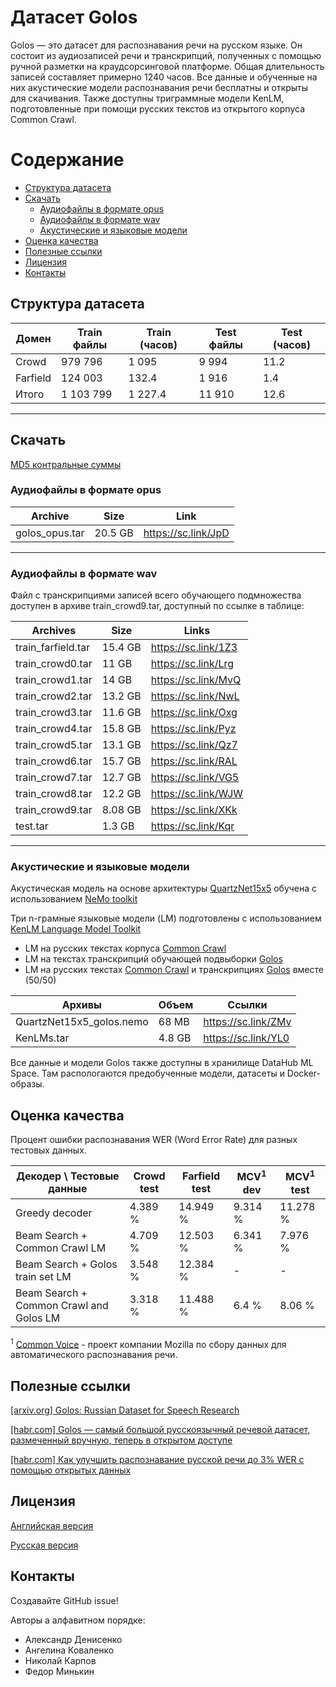 # Датасет Golos 

Golos — это датасет для распознавания речи на русском языке. Он состоит из аудиозаписей речи и транскрипций, полученных с помощью ручной разметки на краудсорсинговой платформе. Общая длительность записей составляет примерно 1240 часов. Все данные и обученные на них акустические модели распознавания речи бесплатны и открыты для скачивания. Также доступны триграммные модели KenLM, подготовленные при помощи русских текстов из открытого корпуса Common Crawl.

# Содержание

- [Структура датасета](https://github.com/salute-developers/golos/blob/master/README_ru.md/#Структура-датасета)
- [Скачать](https://github.com/salute-developers/golos/blob/master/README_ru.md/#Скачать)
  - [Аудиофайлы в формате opus](https://github.com/salute-developers/golos/blob/master/README_ru.md/#Аудиофайлы-в-формате-opus)
  - [Аудиофайлы в формате wav](https://github.com/salute-developers/golos/blob/master/README_ru.md/#Аудиофайлы-в-формате-wav)
  - [Акустические и языковые модели](https://github.com/salute-developers/golos/blob/master/README_ru.md/#Акустические-и-языковые-модели)
- [Оценка качества](https://github.com/salute-developers/golos/blob/master/README_ru.md/#Оценка-качества)
- [Полезные ссылки](https://github.com/salute-developers/golos/blob/master/README_ru.md/#Полезные-ссылки)
- [Лицензия](https://github.com/salute-developers/golos/blob/master/README_ru.md/#Лицензия)
- [Контакты](https://github.com/salute-developers/golos/blob/master/README_ru.md/#Контакты)


## **Структура датасета**

| Домен         | Train файлы | Train (часов)  | Test файлы | Test (часов) |
|----------------|------------|--------|-------|------|
| Crowd          | 979 796    | 1 095  | 9 994 | 11.2 |
| Farfield       | 124 003    |   132.4| 1 916 |  1.4 |
| Итого          | 1 103 799  | 1 227.4|11 910 | 12.6 |

---

## **Скачать**

[MD5 контральные суммы](https://github.com/salute-developers/golos/blob/master/md5sum.txt)


### **Аудиофайлы в формате opus**

| Archive          | Size       |  Link               |
|------------------|------------|---------------------|
| golos_opus.tar   | 20.5 GB    | https://sc.link/JpD |

---

### **Аудиофайлы в формате wav**

Файл с транскрипциями записей всего обучающего подмножества доступен в архиве train_crowd9.tar, доступный по ссылке в таблице:

| Archives          | Size       |  Links              |
|-------------------|------------|---------------------|
| train_farfield.tar| 15.4 GB    | https://sc.link/1Z3 |
| train_crowd0.tar  | 11 GB      | https://sc.link/Lrg |
| train_crowd1.tar  | 14 GB      | https://sc.link/MvQ |
| train_crowd2.tar  | 13.2 GB    | https://sc.link/NwL |
| train_crowd3.tar  | 11.6 GB    | https://sc.link/Oxg |
| train_crowd4.tar  | 15.8 GB    | https://sc.link/Pyz |
| train_crowd5.tar  | 13.1 GB    | https://sc.link/Qz7 |
| train_crowd6.tar  | 15.7 GB    | https://sc.link/RAL |
| train_crowd7.tar  | 12.7 GB    | https://sc.link/VG5 |
| train_crowd8.tar  | 12.2 GB    | https://sc.link/WJW |
| train_crowd9.tar  | 8.08 GB    | https://sc.link/XKk |
| test.tar          | 1.3 GB     | https://sc.link/Kqr |

---

### **Акустические и языковые модели**

Акустическая модель на основе архитектуры [QuartzNet15x5](https://arxiv.org/pdf/1910.10261.pdf) обучена с использованием [NeMo toolkit](https://github.com/NVIDIA/NeMo/tree/r1.0.0b4)


Три n-грамные языковые модели (LM) подготовлены с использованием [KenLM Language Model Toolkit](https://kheafield.com/code/kenlm)

* LM на русских текстах корпуса [Common Crawl](https://commoncrawl.org) 
* LM на текстах транскрипций обучающей подвыборки [Golos](https://github.com/salute-developers/golos)
* LM на русских текстах [Common Crawl](https://commoncrawl.org) и транскрипциях [Golos](https://github.com/salute-developers/golos) вместе (50/50)

| Архивы                   | Объем      |  Ссылки          |
|--------------------------|------------|-----------------|
| QuartzNet15x5_golos.nemo | 68 MB      | https://sc.link/ZMv |
| KenLMs.tar               | 4.8 GB     | https://sc.link/YL0  |


Все данные и модели Golos также доступны в хранилище DataHub ML Space. Там распологаются предобученные модели, датасеты и Docker-образы.


## **Оценка качества**

Процент ошибки распознавания WER (Word Error Rate) для разных тестовых данных.


| Декодер \ Тестовые данные  | Crowd test  | Farfield test    | MCV<sup>1</sup> dev | MCV<sup>1</sup> test |
|-------------------------------------|-----------|----------|-----------|----------|
| Greedy decoder                      | 4.389 %   | 14.949 % | 9.314 %   | 11.278 % |
| Beam Search + Common Crawl LM    | 4.709 %   | 12.503 % | 6.341 %   | 7.976 % |
| Beam Search + Golos train set LM | 3.548 %   | 12.384 % |  -        | -       |
| Beam Search + Common Crawl and Golos LM | 3.318 %   | 11.488 % | 6.4 %     | 8.06 %   |


<sup>1</sup> [Common Voice](https://commonvoice.mozilla.org) - проект компании Mozilla по сбору данных для автоматического распознавания речи.

##  **Полезные ссылки**

[[arxiv.org] Golos: Russian Dataset for Speech Research](https://arxiv.org/abs/2106.10161)

[[habr.com] Golos — самый большой русскоязычный речевой датасет, размеченный вручную, теперь в открытом доступе](https://habr.com/ru/company/sberdevices/blog/559496/)

[[habr.com] Как улучшить распознавание русской речи до 3% WER с помощью открытых данных](https://habr.com/ru/company/sberdevices/blog/569082/)

## **Лицензия**

[Английская версия](https://github.com/salute-developers/golos/blob/master/license/en_us.pdf)

[Русская версия](https://github.com/salute-developers/golos/blob/master/license/ru.pdf)

## **Контакты**

Создавайте GitHub issue!

Авторы а алфавитном порядке:
- Александр Денисенко
- Ангелина Коваленко
- Николай Карпов 
- Федор Минькин
